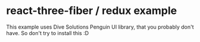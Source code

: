 # react-three-fiber / redux example
This example uses Dive Solutions Penguin UI library, that you probably don't have. So don't try to install this :D
